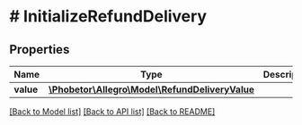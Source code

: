 # # InitializeRefundDelivery

## Properties

Name | Type | Description | Notes
------------ | ------------- | ------------- | -------------
**value** | [**\Phobetor\Allegro\Model\RefundDeliveryValue**](RefundDeliveryValue.md) |  | [optional]

[[Back to Model list]](../../README.md#models) [[Back to API list]](../../README.md#endpoints) [[Back to README]](../../README.md)
